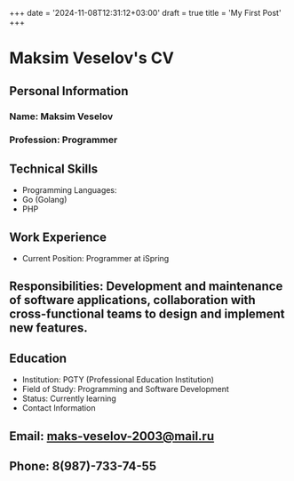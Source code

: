 +++
date = '2024-11-08T12:31:12+03:00'
draft = true
title = 'My First Post'
+++

# Maksim Veselov's CV
## Personal Information
### Name: Maksim Veselov
### Profession: Programmer
## Technical Skills
- Programming Languages:
- Go (Golang)
- PHP
## Work Experience
- Current Position: Programmer at iSpring
## Responsibilities: Development and maintenance of software applications, collaboration with cross-functional teams to design and implement new features.
## Education
- Institution: PGTY (Professional Education Institution)
- Field of Study: Programming and Software Development
- Status: Currently learning
- Contact Information
## Email: maks-veselov-2003@mail.ru
## Phone: 8(987)-733-74-55